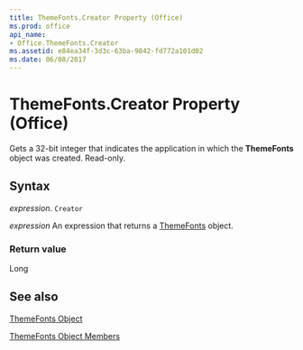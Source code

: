 ```yaml
---
title: ThemeFonts.Creator Property (Office)
ms.prod: office
api_name:
- Office.ThemeFonts.Creator
ms.assetid: e84ea34f-3d3c-63ba-9842-fd772a101d02
ms.date: 06/08/2017
---
```



# ThemeFonts.Creator Property (Office)

Gets a 32-bit integer that indicates the application in which the  **ThemeFonts** object was created. Read-only.


## Syntax

 _expression_. `Creator`

 _expression_ An expression that returns a [ThemeFonts](./Office.ThemeFonts.md) object.


### Return value

Long


## See also


[ThemeFonts Object](Office.ThemeFonts.md)



[ThemeFonts Object Members](./overview/Library-Reference/themefonts-members-office.md)

